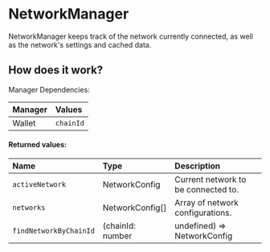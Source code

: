 # NetworkManager

NetworkManager keeps track of the network currently connected, as well as the network's settings and cached data.

## How does it work?

Manager Dependencies:

| Manager | Values                                                          |
| :--- | :------------------------------------------------------------------- |
| Wallet | `chainId`

#### Returned values:
| Name | Type | Description                                                          |
| :--- | :--- | :------------------------------------------------------------------- |
|`activeNetwork` | NetworkConfig | Current network to be connected to.
|`networks` | NetworkConfig[] | Array of network configurations.
|`findNetworkByChainId` | (chainId: number | undefined) => NetworkConfig | undefined | Find the network using chainId, return undefined if not found.